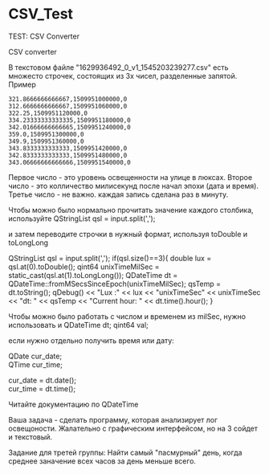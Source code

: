 # CSV_Test
TEST: CSV Converter 

CSV converter

В текстовом файле "1629936492_0_v1_1545203239277.csv" есть множесто строчек, состоящих из 3х чисел, разделенные запятой.
Пример

    321.8666666666667,1509951000000,0
    312.6666666666667,1509951060000,0
    322.25,1509951120000,0
    334.23333333333335,1509951180000,0
    342.01666666666665,1509951240000,0
    359.0,1509951300000,0
    349.9,1509951360000,0
    343.8333333333333,1509951420000,0
    342.8333333333333,1509951480000,0
    343.06666666666666,1509951540000,0

Первое число - это уровень освещенности на улице в люксах.
Второе число - это колличество милисекунд после начал эпохи (дата и время).
Третье число - не важно.
каждая запись сделана раз в минуту.

Чтобы можно было нормально прочитать значение каждого столбика, используйте
QStringList qsl = input.split(',');

и затем переводите строчки в нужный формат, используя toDouble и toLongLong

QStringList qsl = input.split(',');
if(qsl.size()==3){
    double lux = qsl.at(0).toDouble();
    qint64 unixTimeMilSec = static_cast<qint64>(qsl.at(1).toLongLong());
    QDateTime dt = QDateTime::fromMSecsSinceEpoch(unixTimeMilSec);
    qsTemp = dt.toString();
    qDebug() << "Lux :" << lux << "unixTimeSec" << unixTimeSec << "dt: " << qsTemp << "Current hour: " << dt.time().hour();
}

Чтобы можно было работать с числом и временем из milSec, нужно использовать
и
QDateTime dt;
qint64 val;

если нужно отдельно получить время или дату:

QDate cur_date;  
QTime cur_time;  
  
cur_date = dt.date();  
cur_time = dt.time(); 

Читайте документацию по QDateTime

Ваша задача - сделать программу, которая анализирует лог освещоности.
Жалательно с графическим интерфейсом, но на 3 сойдет и текстовый.

Задание для третей группы:
Найти самый "пасмурный" день, когда среднее заначение всех часов за день меньше всего.
